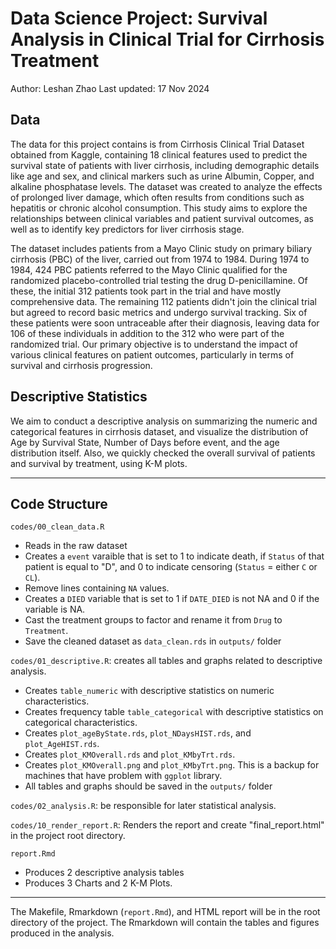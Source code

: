 
# Data Science Project: Survival Analysis in Clinical Trial for Cirrhosis Treatment

Author: Leshan Zhao
Last updated: 17 Nov 2024

## Data
The data for this project contains is from Cirrhosis Clinical Trial Dataset obtained from Kaggle, containing 18 clinical features used to predict the survival state of patients with liver cirrhosis, including demographic details like age and sex, and clinical markers such as urine Albumin, Copper, and alkaline phosphatase levels. The dataset was created to analyze the effects of prolonged liver damage, which often results from conditions such as hepatitis or chronic alcohol consumption. This study aims to explore the relationships between clinical variables and patient survival outcomes, as well as to identify key predictors for liver cirrhosis stage.

The dataset includes patients from a Mayo Clinic study on primary biliary cirrhosis (PBC) of the liver, carried out from 1974 to 1984. During 1974 to 1984, 424 PBC patients referred to the Mayo Clinic qualified for the randomized placebo-controlled trial testing the drug D-penicillamine. Of these, the initial 312 patients took part in the trial and have mostly comprehensive data. The remaining 112 patients didn't join the clinical trial but agreed to record basic metrics and undergo survival tracking. Six of these patients were soon untraceable after their diagnosis, leaving data for 106 of these individuals in addition to the 312 who were part of the randomized trial.
Our primary objective is to understand the impact of various clinical features on patient outcomes, particularly in terms of survival and cirrhosis progression.


## Descriptive Statistics
We aim to conduct a descriptive analysis on summarizing the numeric and categorical features in cirrhosis dataset, and visualize the distribution of Age by Survival State, Number of Days before event, and the age distribution itself. Also, we quickly checked the overall survival of patients and survival by treatment, using K-M plots.



------------------------------------------------------------------------

## Code Structure

`codes/00_clean_data.R`

  - Reads in the raw dataset
  - Creates a `event` varaible that is set to 1 to indicate death, if `Status` of that patient is equal to "D", and 0 to indicate censoring (`Status` = either `C` or `CL`).
  - Remove lines containing `NA` values.
  - Creates a `DIED` variable that is set to 1 if ```DATE_DIED``` is not NA and 0 if the variable is NA.
  - Cast the treatment groups to factor and rename it from `Drug` to `Treatment`.
  - Save the cleaned dataset as `data_clean.rds` in `outputs/` folder

`codes/01_descriptive.R`: creates all tables and graphs related to descriptive analysis.

  - Creates `table_numeric` with descriptive statistics on numeric characteristics.
  - Creates frequency table `table_categorical` with descriptive statistics on categorical characteristics.
  - Creates `plot_ageByState.rds`, `plot_NDaysHIST.rds`, and `plot_AgeHIST.rds`.
  - Creates `plot_KMOverall.rds` and `plot_KMbyTrt.rds`.
  - Creates `plot_KMOverall.png` and `plot_KMbyTrt.png`. This is a backup for machines that have problem with `ggplot` library.
  - All tables and graphs should be saved in the `outputs/` folder

`codes/02_analysis.R`: be responsible for later statistical analysis.

`codes/10_render_report.R`: Renders the report and create "final_report.html" in the project root directory.

`report.Rmd`

  - Produces 2 descriptive analysis tables
  - Produces 3 Charts and 2 K-M Plots.

------------------------------------------------------------------------

 
The Makefile, Rmarkdown (`report.Rmd`), and HTML report will be in the root directory of the project. The Rmarkdown will contain the tables and figures produced in the analysis.




